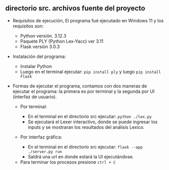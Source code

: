 ## directorio src. archivos fuente del proyecto

-	Requisitos de ejecución, El programa fué ejecutado en Windows 11 y los requisitos son:
    * Python versión. 3.12.3
    * Paquete PLY (Python Lex-Yacc) ver 3.11
    * Flask versión 3.0.3

-	Instalación del programa:
    *	Instalar Python
    *	Luego en el terminal ejecutar: `pip install ply` y luego `pip install Flask`

-	Formas de ejecutar el programa, contamos con dos maneras de ejecutar el programa: la primera es por terminal y la segunda por UI (interfaz de usuario).
    * Por terminal:
        -	En el terminal en el directorio src ejecutar: `python ./lex.py`
        - Se ejecutará el Lexer interactivo, donde se puede ingresar los inputs y se mostraran los resultados del análisis Lexico.

    * Por interfaz gráfica:
        - En el terminal en el directorio src ejecutar: `flask --app ./server.py run`
        - Saldrá una url en donde estará la UI ejecutándose.

    - Para terminar los procesos presione `ctrl + C`
